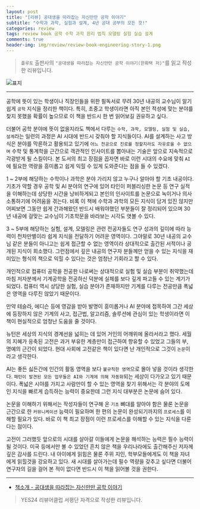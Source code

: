 ```yaml
---  
layout: post  
title: "[리뷰] 공대생을 따라잡는 자신만만 공학 이야기"  
subtitle: "수학과 과학, 실험과 설계, 4년 공대 공부의 모든 것!"  
categories: review  
tags: review book 공학 수학 과학 원리 법칙 모델링 실험 실습 설계  
comments: true  
header-img: img/review/review-book-engineering-story-1.png
---  
```

  
> `플루토` 출판사의 `"공대생을 따라잡는 자신만만 공학 이야기(한화택 저)"`를 읽고 작성한 리뷰입니다.  

![표지](https://theorydb.github.io/assets/img/review/review-book-engineering-story-1.png)  

---

공학에 뜻이 있는 학생이나 직장인들을 위한 필독서로 무려 30년 내공의 교수님이 알기 쉽게 `공학` 지식을 정리한 책이다. 특히, 초중고 학생이라면 아직 본인 적성에 맞는 분야를 찾지 못했을 확률이 높으므로 이 책을 반드시 한 번 읽어보길 권유하고 싶다. 

더불어 공학 분야에 뜻이 없을지라도 책에서 다루는 `수학, 과학, 모델링, 실험 및 실습, 설계`라는 일련의 과정은 AI 시대에 반드시 갖춰야 할 지식들이다. AI를 설계하는 사고 방식은 분야를 막론하고 활용되고 있기에 `어느 전공으로 진로를 정할지라도 자유로울 수 없으며` 수학 및 통계학을 근간으로 객관적인 인사이트를 뽑아내는 기술은 앞으로 지속적으로 각광받게 될 스킬이다. 본 도서의 최고 장점을 꼽자면 바로 이런 시대의 수요에 맞춰 `AI`에 필요한 역량을 흥미롭고 쉽게 익힐 수 있게 도와준다는 점을 들 수 있겠다.

1 ~ 2부에 해당하는 수학이나 과학은 분야 가리지 않고 누구나 알아야 할 기초 내공이다. 기초가 약할 경우 공학 및 AI 분야의 연구에 있어 타인이 퍼블리싱한 논문 등 연구 실적을 이해하는데 상당한 시간을 낭비하게되고 본인의 인사이트를 논문으로 녹이거나 의사소통하기에 어려움을 겪는다. 비록 이 책에 수학과 과학의 모든 지식이 담겨 있진 않지만 어찌보면 그동안 쉽게 간과해왔던 반드시 배워야했던 부분들이 잘 정리되어 있으며 30년 내공에 걸맞는 교수님이 기초학문을 바라보는 시각도 엿볼 수 있다.

3 ~ 5부에 해당하는 실험, 설계, 모델링은 관련 전공자들도 연구 성과의 깊이에 따라 능력이 천차만별이라 쉽게 지식을 전달하기 어려운 영역이다. 그야말로 30년 내공의 교수님 같은 분들이 아니고는 쉽게 접근할 수 없는 영역이라 상대적으로 출간된 서적이나 공개된 지식이 희소했다. 그런점에서 깊은 내공의 연구자 분들께만 얻을 수 있는 지식을 재미있는 형식의 책으로 익힐 수 있다는 것은 엄청난 기회라고 할 수 있다. 

개인적으로 컴퓨터 공학을 전공한 나로써는 상대적으로 실험 및 실습 부분이 취약했는데 마침 저자분께서 기계공학을 전공하신 덕분에 실체를 보다 깊게 파고들 수 있는 계기가 되었다. 컴퓨터 역시 상당한 실험, 실습 분야가 존재하지만 기계를 다루는 전공만큼 폭넓은 영역을 다루진 않았기 때문이다. 

만약 테슬라, 에디슨 등에 영감을 받아 발명이 흥미롭거나 AI 분야에 접목하여 그간 세상에 등장하지 않은 기계의 사고, 접근법, 알고리즘, 솔루션에 관심이 있는 학생이라면 이 책이 현실적으로 엄청난 도움을 줄 것이다. 

뉴턴은 세상의 지식의 경계선을 넓히는 데 있어 거인의 어깨위에 올라서라고 했다. 세월의 지혜가 응축된 고전은 과거 부유한 계층만이 접근하여 향유할 수 있었고 그들의 부, 명예의 근간이 되었다. 현대 사회에 고전같은 책이 있다면 난 개인적으로 그것이 `논문`이라고 생각한다.

AI는 좋든 싫든간에 인간의 활동 영역을 보다 `불규칙한 영역`으로 몰아 넣을 것이라 생각한다. `패턴이 발견된 모든 업무들은 AI와 기계에 의해 자동화`되는 세상이 다가오고 있기 때문이다. 폭넓은 시야를 가지고 사람만이 할 수 있는 영역을 찾기 위해서는 각 분야의 도메인 지식을 빠르게 습득하는 능력이 중요한데 그런 지식 대부분은 논문에 숨어 있다. 

논문을 이해하기 위해서는 작성자들이 연구해 온 `기초` 뼈대를 알아야 함은 물론 논문을 근간으로 한 `커뮤니케이션` 능력이 필요하며 한 편의 논문이 완성되기까지의 `프로세스`를 이해할 필요가 있다. 바로 이 책 최고 장점이 이런 프로세스를 이해할 수 있는 지식을 다룬다는 점이다. 

고전이 그러했듯 앞으로의 시대를 살아갈 이들에게 논문을 해석하는 능력은 필수 능력이 될 것이다. 미국 등에서만 볼 수 있었던 흔치 않은 책을 우리나라에도 출간해주신 저자께 깊은 감사를 드린다. 내 아이에게 읽힘은 물론 주위 지인, 학부모들에게도 이 책을 자녀에게 읽힐것을 강요하고 있다. 새 시대를 살아가는데 필수 역량을 갖추고 싶다면 더불어 연구자의 길을 걸어 본 적이 없다면 반드시 이 책을 읽어볼 것을 권한다.

---

* [책소개 - 공대생을 따라잡는 자신만만 공학 이야기](http://www.yes24.com/Product/Goods/101511097)

> YES24 리뷰어클럽 서평단 자격으로 작성한 리뷰입니다.